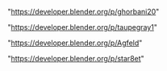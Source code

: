 "https://developer.blender.org/p/ghorbani20"

"https://developer.blender.org/p/taupegray1"

"https://developer.blender.org/p/Agfeld"

"https://developer.blender.org/p/star8et"

